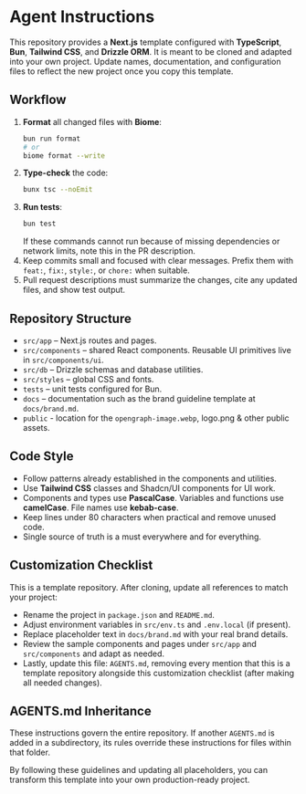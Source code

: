 # Agent Instructions

This repository provides a **Next.js** template configured with **TypeScript**, **Bun**, **Tailwind CSS**, and **Drizzle ORM**. It is meant to be cloned and adapted into your own project. Update names, documentation, and configuration files to reflect the new project once you copy this template.

## Workflow

1. **Format** all changed files with **Biome**:
   ```bash
   bun run format
   # or
   biome format --write
   ```
2. **Type-check** the code:
   ```bash
   bunx tsc --noEmit
   ```
3. **Run tests**:
   ```bash
   bun test
   ```
   If these commands cannot run because of missing dependencies or network limits, note this in the PR description.
4. Keep commits small and focused with clear messages. Prefix them with `feat:`, `fix:`, `style:`, or `chore:` when suitable.
5. Pull request descriptions must summarize the changes, cite any updated files, and show test output.

## Repository Structure

- `src/app` – Next.js routes and pages.
- `src/components` – shared React components. Reusable UI primitives live in `src/components/ui`.
- `src/db` – Drizzle schemas and database utilities.
- `src/styles` – global CSS and fonts.
- `tests` – unit tests configured for Bun.
- `docs` – documentation such as the brand guideline template at `docs/brand.md`.
- `public` - location for the `opengraph-image.webp`, logo.png & other public assets.

## Code Style

- Follow patterns already established in the components and utilities.
- Use **Tailwind CSS** classes and Shadcn/UI components for UI work.
- Components and types use **PascalCase**. Variables and functions use **camelCase**. File names use **kebab-case**.
- Keep lines under 80 characters when practical and remove unused code.
- Single source of truth is a must everywhere and for everything.

## Customization Checklist

This is a template repository. After cloning, update all references to match your project:

- Rename the project in `package.json` and `README.md`.
- Adjust environment variables in `src/env.ts` and `.env.local` (if present).
- Replace placeholder text in `docs/brand.md` with your real brand details.
- Review the sample components and pages under `src/app` and `src/components` and adapt as needed.
- Lastly, update this file: `AGENTS.md`, removing every mention that this is a template repository alongside this customization checklist (after making all needed changes).


## AGENTS.md Inheritance

These instructions govern the entire repository. If another `AGENTS.md` is added in a subdirectory, its rules override these instructions for files within that folder.

By following these guidelines and updating all placeholders, you can transform this template into your own production-ready project.
